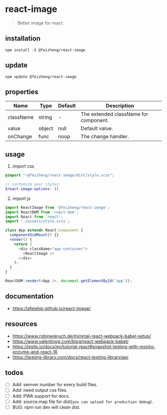 # react-image
> Better image for react.

## installation
```shell
npm install -S @feizheng/react-image
```

## update
```shell
npm update @feizheng/react-image
```

## properties
| Name      | Type   | Default | Description                           |
| --------- | ------ | ------- | ------------------------------------- |
| className | string | -       | The extended className for component. |
| value     | object | null    | Default value.                        |
| onChange  | func   | noop    | The change handler.                   |


## usage
1. import css
  ```scss
  @import "~@feizheng/react-image/dist/style.scss";

  // customize your styles:
  $react-image-options: ()
  ```
2. import js
  ```js
  import ReactImage from '@feizheng/react-image';
  import ReactDOM from 'react-dom';
  import React from 'react';
  import './assets/style.scss';

  class App extends React.Component {
    componentDidMount() {}
    render() {
      return (
        <div className="app-container">
          <ReactImage />
        </div>
      );
    }
  }

  ReactDOM.render(<App />, document.getElementById('app'));

  ```

## documentation
- https://afeiship.github.io/react-image/

## resources
- https://www.robinwieruch.de/minimal-react-webpack-babel-setup/
- https://www.valentinog.com/blog/react-webpack-babel/
- https://jestjs.io/docs/en/tutorial-react#snapshot-testing-with-mocks-enzyme-and-react-16
- https://testing-library.com/docs/react-testing-library/api

## todos
- [ ] Add: semver number for every build files.
- [ ] Add: need output css files.
- [ ] Add: PWA support for docs.
- [ ] Add: source.map file for dist(`you can upload for production debug`).
- [ ] BUG: npm run dev will clean dist.
